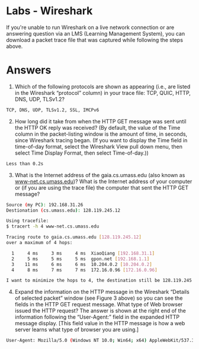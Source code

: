 # Labs - Wireshark 
If you're unable to run Wireshark on a live network connection or are answering question via an LMS (Learning Management System), you can download a packet trace file that was captured while following the steps above. 

# Answers 
1. Which of the following protocols are shown as appearing (i.e., are listed in the Wireshark “protocol” column) in your trace file: TCP, QUIC, HTTP, DNS, UDP, TLSv1.2?
```sh
TCP, DNS, UDP, TLSv1.2, SSL, IMCPv6
```

2. How long did it take from when the HTTP GET message was sent until the HTTP OK reply was received? (By default, the value of the Time column in the packet-listing window is the amount of time, in seconds, since Wireshark tracing began. (If you want to display the Time field in time-of-day format, select the Wireshark View pull down menu, then select Time Display Format, then select Time-of-day.)) 
```sh
Less than 0.2s 
```

3. What is the Internet address of the gaia.cs.umass.edu (also known as www-net.cs.umass.edu)? What is the Internet address of your computer or (if you are using the trace file) the computer that sent the HTTP GET message?
```sh
Source (my PC): 192.168.31.26 
Destionation (cs.umass.edu): 128.119.245.12 

Using tracefile:
$ tracert -h 4 www-net.cs.umass.edu

Tracing route to gaia.cs.umass.edu [128.119.245.12]
over a maximum of 4 hops:

  1     4 ms     3 ms     4 ms  XiaoQiang [192.168.31.1]
  2     5 ms     5 ms     5 ms  gpon.net [192.168.1.1]
  3    11 ms     6 ms     6 ms  10.204.0.2 [10.204.0.2]
  4     8 ms     7 ms     7 ms  172.16.0.96 [172.16.0.96]

I want to minimize the hops to 4, the destination still be 128.119.245.12 
```

4. Expand the information on the HTTP message in the Wireshark “Details of selected packet” window (see Figure 3 above) so you can see the fields in the HTTP GET request message. What type of Web browser issued the HTTP request? The answer is shown at the right end of the information following the “User-Agent:” field in the expanded HTTP message display. [This field value in the HTTP message is how a web server learns what type of browser you are using.]
```sh
User-Agent: Mozilla/5.0 (Windows NT 10.0; Win64; x64) AppleWebKit/537.36 (KHTML, like Gecko) Chrome/125.0.0.0 Safari/537.36\r\n
```
